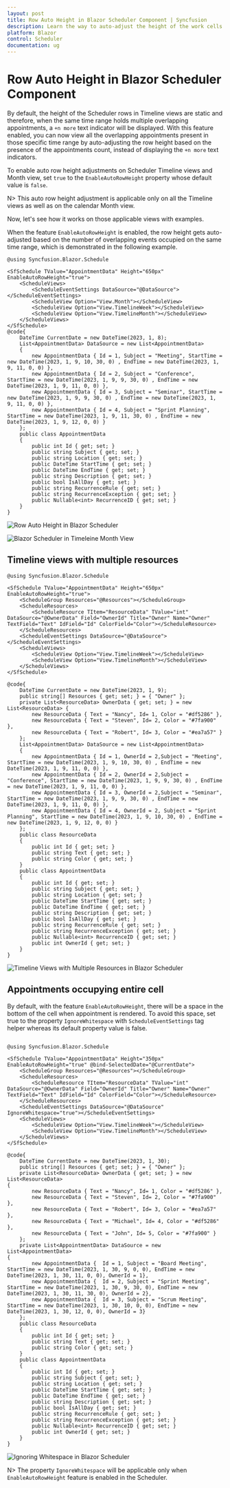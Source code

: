 ```yaml
---
layout: post
title: Row Auto Height in Blazor Scheduler Component | Syncfusion
description: Learn the way to auto-adjust the height of the work cells of Syncfusion Blazor Scheduler based on the number of events present in those time ranges.
platform: Blazor
control: Scheduler
documentation: ug
---
```


# Row Auto Height in Blazor Scheduler Component

By default, the height of the Scheduler rows in Timeline views are static and therefore, when the same time range holds multiple overlapping appointments, a `+n more` text indicator will be displayed. With this feature enabled, you can now view all the overlapping appointments present in those specific time range by auto-adjusting the row height based on the presence of the appointments count, instead of displaying the `+n more` text indicators.

To enable auto row height adjustments on Scheduler Timeline views and Month view, set `true` to the `EnableAutoRowHeight` property whose default value is `false`.

N> This auto row height adjustment is applicable only on all the Timeline views as well as on the calendar Month view.

Now, let's see how it works on those applicable views with examples.

When the feature `EnableAutoRowHeight` is enabled, the row height gets auto-adjusted based on the number of overlapping events occupied on the same time range, which is demonstrated in the following example.

```cshtml
@using Syncfusion.Blazor.Schedule

<SfSchedule TValue="AppointmentData" Height="650px" EnableAutoRowHeight="true">
    <ScheduleViews>
        <ScheduleEventSettings DataSource="@DataSource"></ScheduleEventSettings>
        <ScheduleView Option="View.Month"></ScheduleView>
        <ScheduleView Option="View.TimelineWeek"></ScheduleView>
        <ScheduleView Option="View.TimelineMonth"></ScheduleView>
    </ScheduleViews>
</SfSchedule>
@code{
    DateTime CurrentDate = new DateTime(2023, 1, 8);
    List<AppointmentData> DataSource = new List<AppointmentData>
    {
        new AppointmentData { Id = 1, Subject = "Meeting", StartTime = new DateTime(2023, 1, 9, 10, 30, 0) , EndTime = new DateTime(2023, 1, 9, 11, 0, 0) },
        new AppointmentData { Id = 2, Subject = "Conference", StartTime = new DateTime(2023, 1, 9, 9, 30, 0) , EndTime = new DateTime(2023, 1, 9, 11, 0, 0) },
        new AppointmentData { Id = 3, Subject = "Seminar", StartTime = new DateTime(2023, 1, 9, 9, 30, 0) , EndTime = new DateTime(2023, 1, 9, 11, 0, 0) },
        new AppointmentData { Id = 4, Subject = "Sprint Planning", StartTime = new DateTime(2023, 1, 9, 11, 30, 0) , EndTime = new DateTime(2023, 1, 9, 12, 0, 0) }
    };
    public class AppointmentData
    {
        public int Id { get; set; }
        public string Subject { get; set; }
        public string Location { get; set; }
        public DateTime StartTime { get; set; }
        public DateTime EndTime { get; set; }
        public string Description { get; set; }
        public bool IsAllDay { get; set; }
        public string RecurrenceRule { get; set; }
        public string RecurrenceException { get; set; }
        public Nullable<int> RecurrenceID { get; set; }
    }
}
```

![Row Auto Height in Blazor Scheduler](images/blazor-scheduler-row-auto-height.png)

![Blazor Scheduler in Timeleine Month View](images/blazor-scheduler-timeline-month.png)

## Timeline views with multiple resources

```cshtml
@using Syncfusion.Blazor.Schedule

<SfSchedule TValue="AppointmentData" Height="650px" EnableAutoRowHeight="true">
    <ScheduleGroup Resources="@Resources"></ScheduleGroup>
    <ScheduleResources>
        <ScheduleResource TItem="ResourceData" TValue="int" DataSource="@OwnerData" Field="OwnerId" Title="Owner" Name="Owner" TextField="Text" IdField="Id" ColorField="Color"></ScheduleResource>
    </ScheduleResources>
    <ScheduleEventSettings DataSource="@DataSource"></ScheduleEventSettings>
    <ScheduleViews>
        <ScheduleView Option="View.TimelineWeek"></ScheduleView>
        <ScheduleView Option="View.TimelineMonth"></ScheduleView>
    </ScheduleViews>
</SfSchedule>

@code{
    DateTime CurrentDate = new DateTime(2023, 1, 9);
    public string[] Resources { get; set; } = { "Owner" };
    private List<ResourceData> OwnerData { get; set; } = new List<ResourceData> {
        new ResourceData { Text = "Nancy", Id= 1, Color = "#df5286" },
        new ResourceData { Text = "Steven", Id= 2, Color = "#7fa900" },
        new ResourceData { Text = "Robert", Id= 3, Color = "#ea7a57" }
    };
    List<AppointmentData> DataSource = new List<AppointmentData>
    {
        new AppointmentData { Id = 1, OwnerId = 2,Subject = "Meeting", StartTime = new DateTime(2023, 1, 9, 10, 30, 0) , EndTime = new DateTime(2023, 1, 9, 11, 0, 0) },
        new AppointmentData { Id = 2, OwnerId = 2,Subject = "Conference", StartTime = new DateTime(2023, 1, 9, 9, 30, 0) , EndTime = new DateTime(2023, 1, 9, 11, 0, 0) },
        new AppointmentData { Id = 3, OwnerId = 2,Subject = "Seminar", StartTime = new DateTime(2023, 1, 9, 9, 30, 0) , EndTime = new DateTime(2023, 1, 9, 11, 0, 0) },
        new AppointmentData { Id = 4, OwnerId = 2, Subject = "Sprint Planning", StartTime = new DateTime(2023, 1, 9, 10, 30, 0) , EndTime = new DateTime(2023, 1, 9, 12, 0, 0) }
    };
    public class ResourceData
    {
        public int Id { get; set; }
        public string Text { get; set; }
        public string Color { get; set; }
    }
    public class AppointmentData
    {
        public int Id { get; set; }
        public string Subject { get; set; }
        public string Location { get; set; }
        public DateTime StartTime { get; set; }
        public DateTime EndTime { get; set; }
        public string Description { get; set; }
        public bool IsAllDay { get; set; }
        public string RecurrenceRule { get; set; }
        public string RecurrenceException { get; set; }
        public Nullable<int> RecurrenceID { get; set; }
        public int OwnerId { get; set; }
    }
}
```

![Timeline Views with Multiple Resources in Blazor Scheduler](images/blazor-scheduler-timeline-resource.png)

## Appointments occupying entire cell

By default, with the feature `EnableAutoRowHeight`, there will be a space in the bottom of the cell when appointment is rendered. To avoid this space, set true to the property `IgnoreWhitespace` with `ScheduleEventSettings` tag helper whereas its default property value is false.

```cshtml

@using Syncfusion.Blazor.Schedule

<SfSchedule TValue="AppointmentData" Height="350px" EnableAutoRowHeight="true" @bind-SelectedDate="@CurrentDate">
    <ScheduleGroup Resources="@Resources"></ScheduleGroup>
    <ScheduleResources>
        <ScheduleResource TItem="ResourceData" TValue="int" DataSource="@OwnerData" Field="OwnerId" Title="Owner" Name="Owner" TextField="Text" IdField="Id" ColorField="Color"></ScheduleResource>
    </ScheduleResources>
    <ScheduleEventSettings DataSource="@DataSource" IgnoreWhitespace="true"></ScheduleEventSettings>
    <ScheduleViews>
        <ScheduleView Option="View.TimelineWeek"></ScheduleView>
        <ScheduleView Option="View.TimelineMonth"></ScheduleView>
    </ScheduleViews>
</SfSchedule>

@code{
    DateTime CurrentDate = new DateTime(2023, 1, 30);
    public string[] Resources { get; set; } = { "Owner" };
    private List<ResourceData> OwnerData { get; set; } = new List<ResourceData>
{
        new ResourceData { Text = "Nancy", Id= 1, Color = "#df5286" },
        new ResourceData { Text = "Steven", Id= 2, Color = "#7fa900" },
        new ResourceData { Text = "Robert", Id= 3, Color = "#ea7a57" },
        new ResourceData { Text = "Michael", Id= 4, Color = "#df5286" },
        new ResourceData { Text = "John", Id= 5, Color = "#7fa900" }
    };
    private List<AppointmentData> DataSource = new List<AppointmentData>
{
        new AppointmentData {  Id = 1, Subject = "Board Meeting", StartTime = new DateTime(2023, 1, 30, 9, 0, 0), EndTime = new DateTime(2023, 1, 30, 11, 0, 0), OwnerId = 1},
        new AppointmentData {  Id = 2, Subject = "Sprint Meeting", StartTime = new DateTime(2023, 1, 30, 9, 30, 0), EndTime = new DateTime(2023, 1, 30, 11, 30, 0), OwnerId = 2},
        new AppointmentData {  Id = 3, Subject = "Scrum Meeting", StartTime = new DateTime(2023, 1, 30, 10, 0, 0), EndTime = new DateTime(2023, 1, 30, 12, 0, 0), OwnerId = 3}
    };
    public class ResourceData
    {
        public int Id { get; set; }
        public string Text { get; set; }
        public string Color { get; set; }
    }
    public class AppointmentData
    {
        public int Id { get; set; }
        public string Subject { get; set; }
        public string Location { get; set; }
        public DateTime StartTime { get; set; }
        public DateTime EndTime { get; set; }
        public string Description { get; set; }
        public bool IsAllDay { get; set; }
        public string RecurrenceRule { get; set; }
        public string RecurrenceException { get; set; }
        public Nullable<int> RecurrenceID { get; set; }
        public int OwnerId { get; set; }
    }
}
```

![Ignoring Whitespace in Blazor Scheduler](images/blazor-scheduler-ignore-whitespace.png)

N> The property `IgnoreWhitespace` will be applicable only when `EnableAutoRowHeight` feature is enabled in the Scheduler.